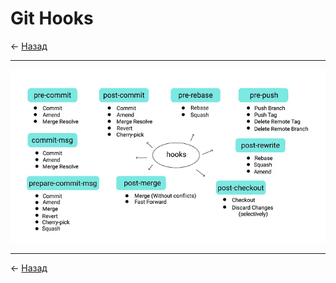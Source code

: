 # Git Hooks

← [Назад][back]

---

![](assets/git_hooks.png)

---

← [Назад][back]

[back]: <.> "Назад к оглавлению"